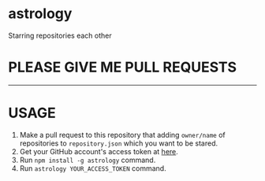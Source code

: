 # astrology
Starring repositories each other

# **PLEASE GIVE ME PULL REQUESTS**

---

# USAGE

1. Make a pull request to this repository that adding `owner/name` of repositories to `repository.json` which you want to be stared.
2. Get your GitHub account's access token at [here](https://github.com/settings/tokens).
3. Run `npm install -g astrology` command.
4. Run `astrology YOUR_ACCESS_TOKEN` command. 
